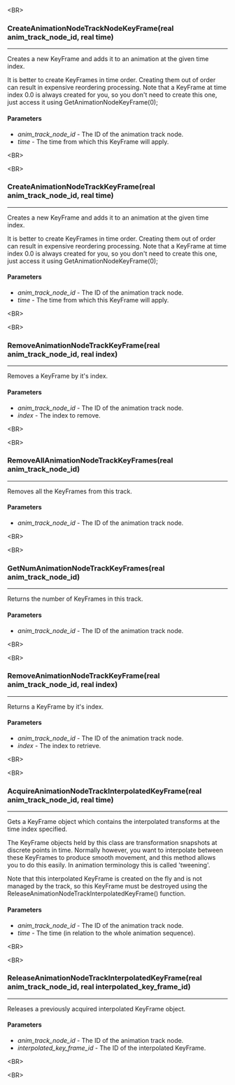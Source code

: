 

&lt;BR&gt;


### CreateAnimationNodeTrackNodeKeyFrame(real anim\_track\_node\_id, real time) ###

---

Creates a new KeyFrame and adds it to an animation at the given time index.

It is better to create KeyFrames in time order. Creating them out of order can result in expensive reordering processing. Note that a KeyFrame at time index 0.0 is always created for you, so you don't need to create this one, just access it using GetAnimationNodeKeyFrame(0);
#### Parameters ####
  * _anim\_track\_node\_id_ - The ID of the animation track node.
  * _time_ - The time from which this KeyFrame will apply.


&lt;BR&gt;




&lt;BR&gt;


### CreateAnimationNodeTrackKeyFrame(real anim\_track\_node\_id, real time) ###

---

Creates a new KeyFrame and adds it to an animation at the given time index.

It is better to create KeyFrames in time order. Creating them out of order can result in expensive reordering processing. Note that a KeyFrame at time index 0.0 is always created for you, so you don't need to create this one, just access it using GetAnimationNodeKeyFrame(0);
#### Parameters ####
  * _anim\_track\_node\_id_ - The ID of the animation track node.
  * _time_ - The time from which this KeyFrame will apply.


&lt;BR&gt;




&lt;BR&gt;


### RemoveAnimationNodeTrackKeyFrame(real anim\_track\_node\_id, real index) ###

---

Removes a KeyFrame by it's index.
#### Parameters ####
  * _anim\_track\_node\_id_ - The ID of the animation track node.
  * _index_ - The index to remove.


&lt;BR&gt;




&lt;BR&gt;


### RemoveAllAnimationNodeTrackKeyFrames(real anim\_track\_node\_id) ###

---

Removes all the KeyFrames from this track.
#### Parameters ####
  * _anim\_track\_node\_id_ - The ID of the animation track node.


&lt;BR&gt;




&lt;BR&gt;


### GetNumAnimationNodeTrackKeyFrames(real anim\_track\_node\_id) ###

---

Returns the number of KeyFrames in this track.
#### Parameters ####
  * _anim\_track\_node\_id_ - The ID of the animation track node.


&lt;BR&gt;




&lt;BR&gt;


### RemoveAnimationNodeTrackKeyFrame(real anim\_track\_node\_id, real index) ###

---

Returns a KeyFrame by it's index.
#### Parameters ####
  * _anim\_track\_node\_id_ - The ID of the animation track node.
  * _index_ - The index to retrieve.


&lt;BR&gt;




&lt;BR&gt;


### AcquireAnimationNodeTrackInterpolatedKeyFrame(real anim\_track\_node\_id, real time) ###

---

Gets a KeyFrame object which contains the interpolated transforms at the time index specified.

The KeyFrame objects held by this class are transformation snapshots at discrete points in time. Normally however, you want to interpolate between these KeyFrames to produce smooth movement, and this method allows you to do this easily. In animation terminology this is called 'tweening'.

Note that this interpolated KeyFrame is created on the fly and is not managed by the track, so this KeyFrame must be destroyed using the ReleaseAnimationNodeTrackInterpolatedKeyFrame() function.
#### Parameters ####
  * _anim\_track\_node\_id_ - The ID of the animation track node.
  * _time_ - The time (in relation to the whole animation sequence).


&lt;BR&gt;




&lt;BR&gt;


### ReleaseAnimationNodeTrackInterpolatedKeyFrame(real anim\_track\_node\_id, real interpolated\_key\_frame\_id) ###

---

Releases a previously acquired interpolated KeyFrame object.
#### Parameters ####
  * _anim\_track\_node\_id_ - The ID of the animation track node.
  * _interpolated\_key\_frame\_id_ - The ID of the interpolated KeyFrame.


&lt;BR&gt;




&lt;BR&gt;

